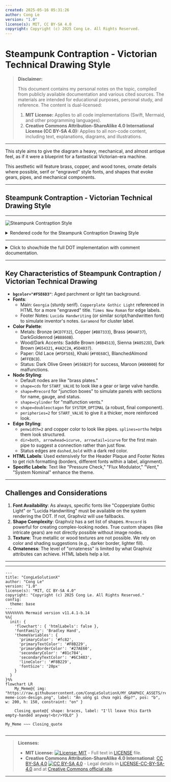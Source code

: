 ```yaml
---
created: 2025-05-16 05:31:26
author: Cong Le
version: "1.0"
license(s): MIT, CC BY-SA 4.0
copyright: Copyright (c) 2025 Cong Le. All Rights Reserved.
---
```




# Steampunk Contraption - Victorian Technical Drawing Style
> **Disclaimer:**
>
> This document contains my personal notes on the topic,
> compiled from publicly available documentation and various cited sources.
> The materials are intended for educational purposes, personal study, and reference.
> The content is dual-licensed:
> 1. **MIT License:** Applies to all code implementations (Swift, Mermaid, and other programming languages).
> 2. **Creative Commons Attribution-ShareAlike 4.0 International License (CC BY-SA 4.0):** Applies to all non-code content, including text, explanations, diagrams, and illustrations.
---

This style aims to give the diagram a heavy, mechanical, and almost antique feel, as if it were a blueprint for a fantastical Victorian-era machine.


This aesthetic will feature brass, copper, and wood tones, ornate details where possible, serif or "engraved" style fonts, and shapes that evoke gears, pipes, and mechanical components.

----


## Steampunk Contraption - Victorian Technical Drawing Style

---





![Steampunk Contraption Style](https://g.gravizo.com/source/svg/rendered_code_steampunk_contraption_style_template?https%3A%2F%2Fraw.githubusercontent.com%2FCongLeSolutionX%2FThe-Language-Atlas%2Frefs%2Fheads%2Fmain%2Fregions%2FDOT_language%2Fstyle_templates%2FSteampunk_Contraption_Victorian_Technical_Drawing_Style.md)

  

<details>

<summary>Rendered code for the Steampunk Contraption Drawing Style</summary>

rendered_code_steampunk_contraption_style_template

digraph steampunk_contraption {
    graph [
        rankdir=TB,
        fontname="Georgia",
        fontsize=10,
        bgcolor="#F5E6D3",
        nodesep=0.8,
        ranksep=1.0,
        splines=ortho
    ];
    node [
        fontname="Georgia",
        fontsize=9,
        style="filled,rounded",
        shape="rect",
        margin="0.22,0.11",
        color="#8B4513",
        fillcolor="#CD7F32",
        fontcolor="#4A2C2A",
        penwidth=1.5
    ];
    edge [
        fontname="Times New Roman",
        fontsize=8,
        color="#B87333",
        fontcolor="#5D4037",
        arrowhead=normal,
        arrowsize=0.7,
        penwidth=2
    ];
    HEADER_PLAQUE [
        shape=plaintext,
        label=<
            <TABLE BORDER="1" CELLBORDER="1" CELLSPACING="0" CELLPADDING="5" BGCOLOR="#D4AF37" COLOR="#5C4033"> { }
            <TR><TD ALIGN="CENTER" COLSPAN="2">
                <FONT POINT-SIZE="16" FACE="Copperplate Gothic Light" COLOR="#4A2C2A">The Aetheric Process Engine</FONT>
            </TD></TR>
            <TR><TD ALIGN="CENTER" COLSPAN="2">
                <I><FONT POINT-SIZE="9" COLOR="#603913">Schematic Document No. 1888-Alpha</FONT></I>
            </TD></TR>
            </TABLE>
        >,
        fontcolor="#4A2C2A"
    ];
    START_VALVE [
        shape=cds,
        label="COMMENCE\nOPERATION",
        width=1.2, height=1.2, fixedsize=true,
        fillcolor="#A0522D",
        color="#4A3B31",
        fontcolor="#F0E68C",
        style="filled,bold",
        peripheries=2
    ];
    JUNCTION_BOX_A [ shape=Mrecord, style="filled,bold", color="#654321", fillcolor="#DEB887",
                     label="<f0> Pressure Check: Foo | <f1> Gauge | <f2> Status: ?" ];
    JUNCTION_BOX_B [ shape=Mrecord, style="filled,bold", color="#654321", fillcolor="#DEB887",
                     label="<f0> Flux Modulator: Foo1 | <f1> Meter | <f2> Status: ?" ];
    JUNCTION_BOX_C [ shape=Mrecord, style="filled,bold", color="#654321", fillcolor="#DEB887",
                     label="<f0> Cogitator Array: Foo2 | <f1> Monitor | <f2> Status: ?" ];
    JUNCTION_BOX_D [ shape=Mrecord, style="filled,bold", color="#654321", fillcolor="#DEB887",
                     label="<f0> Chrono-Synclastor: Foo3 | <f1> Display | <f2> Status: ?" ];

    MALFUNCTION_A [ shape=cylinder, label="VENT:\nPressure High", fillcolor="#800000AA", color="#500000", fontcolor="#FFEBCD"];
    MALFUNCTION_B [ shape=cylinder, label="VENT:\nNo Flux", fillcolor="#800000AA", color="#500000", fontcolor="#FFEBCD"];
    MALFUNCTION_C [ shape=cylinder, label="VENT:\nArray Offline", fillcolor="#800000AA", color="#500000", fontcolor="#FFEBCD"];
    MALFUNCTION_D [ shape=cylinder, label="VENT:\nSync Failed", fillcolor="#800000AA", color="#500000", fontcolor="#FFEBCD"];

    SYSTEM_OPTIMAL [
        shape=doubleoctagon,
        label="SYSTEM\nNOMINAL",
        fillcolor="#556B2F",
        color="#364522",
        fontcolor="#FFFFF0",
        style="filled,bold",
        penwidth=2
    ];
    MAIN_CONTRAPTION_OUTPUT [shape=point, style=invis];
    subgraph cluster_footer_steampunk {
        style="rounded";
        label="Inventor's Log & Specifications";
        fontname="Garamond";
        fontsize=8;
        fontcolor="#704214";
        color="#B8860B";
        bgcolor="#FAF0E690";

        FOOTER_NOTES [
            shape=note,
            style=filled,
            fillcolor="#FDF5E6",
            color="#C19A6B",
            fontname="Lucida Handwriting",
            fontsize=7,
            fontcolor="#5C3317",
            label="This is a placeholder for for footnotes - TBD"
        ];
    }
    HEADER_PLAQUE -> START_VALVE [style=invis, weight=100, minlen=1.5];

    START_VALVE -> JUNCTION_BOX_A:f0 [dir=both, arrowhead=icurve, arrowtail=icurve, color="#A0522D", label="Main\nSteam\nLine"];

    JUNCTION_BOX_A:f2 -> MALFUNCTION_A [label="OVERLOAD", style="dashed,bold", color="#772222", fontcolor="#8B0000"];
    JUNCTION_BOX_A:f2 -> JUNCTION_BOX_B:f0 [label="OK", color="#B8860B"];

    JUNCTION_BOX_B:f2 -> MALFUNCTION_B [label="FAILURE", style="dashed,bold", color="#772222", fontcolor="#8B0000"];
    JUNCTION_BOX_B:f2 -> JUNCTION_BOX_C:f0 [label="OK", color="#B8860B"];

    JUNCTION_BOX_C:f2 -> MALFUNCTION_C [label="ERROR", style="dashed,bold", color="#772222", fontcolor="#8B0000"];
    JUNCTION_BOX_C:f2 -> JUNCTION_BOX_D:f0 [label="OK", color="#B8860B"];

    JUNCTION_BOX_D:f2 -> MALFUNCTION_D [label="REJECT", style="dashed,bold", color="#772220", fontcolor="#8B0000"];
    JUNCTION_BOX_D:f2 -> SYSTEM_OPTIMAL [label="OPTIMAL", style=bold, color="#556B2F", fontcolor="#3CB371"];

    MALFUNCTION_A -> MAIN_CONTRAPTION_OUTPUT [style=invis];
    MALFUNCTION_B -> MAIN_CONTRAPTION_OUTPUT [style=invis];
    MALFUNCTION_C -> MAIN_CONTRAPTION_OUTPUT [style=invis];
    MALFUNCTION_D -> MAIN_CONTRAPTION_OUTPUT [style=invis];
    SYSTEM_OPTIMAL -> MAIN_CONTRAPTION_OUTPUT [style=invis];

    MAIN_CONTRAPTION_OUTPUT -> FOOTER_NOTES [style=invis, weight=50, minlen=2];
}
rendered_code_steampunk_contraption_style_template

</details>
  


----


<details>
<summary>Click to show/hide the full DOT implementation with comment documentation.</summary>

```dot
/*
 * title: Steampunk Contraption - Victorian Technical Drawing Style
 * author: Cong Le
 * version: 1.0
 * license(s): MIT, CC BY-SA 4.0
 * copyright: Copyright (c) 2025 Cong Le. All Rights Reserved.
 * 
 */
digraph steampunk_contraption {
    // Global graph attributes for a Steampunk feel
    graph [
        rankdir=TB,
        fontname="Georgia", // A sturdy serif font. "Copperplate Gothic" if available for a more engraved look.
        fontsize=10,
        bgcolor="#F5E6D3", // Aged Parchment / Light Tan background
        nodesep=0.8,
        ranksep=1.0,
        splines=ortho // Orthogonal lines can look like pipes or structured frameworks
    ];

    // Default node attributes - "Brass Plate" style
    node [
        fontname="Georgia",
        fontsize=9,
        style="filled,rounded",
        shape="rect", // Can be overridden
        margin="0.22,0.11",
        color="#8B4513", // Saddle Brown / Dark Wood for borders
        fillcolor="#CD7F32", // Bronze / Tarnished Brass fill
        fontcolor="#4A2C2A", // Dark Brown, almost Sepia for text
        penwidth=1.5
    ];

    // Default edge attributes - "Copper Piping" style
    edge [
        fontname="Times New Roman", // Classic serif for labels on pipes
        fontsize=8,
        color="#B87333", // Copper color
        fontcolor="#5D4037", // Dark brown for labels
        arrowhead=normal, // Could be 'icurve' or a custom arrow if supported
        arrowsize=0.7,
        penwidth=2 // Thicker lines for "pipes"
    ];

    // === HEADER - Ornate Title Plaque ===
    HEADER_PLAQUE [
        shape=plaintext,
        label=<
            <TABLE BORDER="1" CELLBORDER="1" CELLSPACING="0" CELLPADDING="5" BGCOLOR="#D4AF37" COLOR="#5C4033"> {/* Brass with dark border */}
            <TR><TD ALIGN="CENTER" COLSPAN="2">
                <FONT POINT-SIZE="16" FACE="Copperplate Gothic Light" COLOR="#4A2C2A">The Aetheric Process Engine</FONT>
            </TD></TR>
            <TR><TD ALIGN="CENTER" COLSPAN="2">
                <I><FONT POINT-SIZE="9" COLOR="#603913">Schematic Document No. 1888-Alpha</FONT></I>
            </TD></TR>
            </TABLE>
        >,
        fontcolor="#4A2C2A"
    ];


    // === MAIN MECHANISM COMPONENTS ===
    START_VALVE [
        shape=cds, // Looks like a gear or valve wheel
        label="COMMENCE\nOPERATION",
        width=1.2, height=1.2, fixedsize=true,
        fillcolor="#A0522D", // Sienna - reddish brown, like a Bakelite or wooden knob
        color="#4A3B31", // Very dark brown
        fontcolor="#F0E68C", // Khaki/Light text
        style="filled,bold",
        peripheries=2 // Double border like a reinforced component
    ];

    // Decision "Junction Boxes" or "Gauge Panels"
    JUNCTION_BOX_A [ shape=Mrecord, style="filled,bold", color="#654321", /* Dark Brown */ fillcolor="#DEB887", /* BurlyWood */
                     label="<f0> Pressure Check: Foo | <f1> Gauge | <f2> Status: ?" ];
    JUNCTION_BOX_B [ shape=Mrecord, style="filled,bold", color="#654321", fillcolor="#DEB887",
                     label="<f0> Flux Modulator: Foo1 | <f1> Meter | <f2> Status: ?" ];
    JUNCTION_BOX_C [ shape=Mrecord, style="filled,bold", color="#654321", fillcolor="#DEB887",
                     label="<f0> Cogitator Array: Foo2 | <f1> Monitor | <f2> Status: ?" ];
    JUNCTION_BOX_D [ shape=Mrecord, style="filled,bold", color="#654321", fillcolor="#DEB887",
                     label="<f0> Chrono-Synclastor: Foo3 | <f1> Display | <f2> Status: ?" ];

    // "Malfunction Indicators" or "Safety Vents"
    MALFUNCTION_A [ shape=cylinder, label="VENT:\nPressure High", fillcolor="#800000AA", /* Maroon with alpha */ color="#500000", fontcolor="#FFEBCD" /* BlanchedAlmond */];
    MALFUNCTION_B [ shape=cylinder, label="VENT:\nNo Flux", fillcolor="#800000AA", color="#500000", fontcolor="#FFEBCD"];
    MALFUNCTION_C [ shape=cylinder, label="VENT:\nArray Offline", fillcolor="#800000AA", color="#500000", fontcolor="#FFEBCD"];
    MALFUNCTION_D [ shape=cylinder, label="VENT:\nSync Failed", fillcolor="#800000AA", color="#500000", fontcolor="#FFEBCD"];

    SYSTEM_OPTIMAL [
        shape=doubleoctagon, // A sturdy, final component shape
        label="SYSTEM\nNOMINAL",
        fillcolor="#556B2F", // Dark Olive Green - for "operational"
        color="#364522", // Darker green for border
        fontcolor="#FFFFF0", // Ivory text
        style="filled,bold",
        penwidth=2
    ];

    // Invisible node for layout
    MAIN_CONTRAPTION_OUTPUT [shape=point, style=invis];


    // === FOOTER - Manufacturer's Plate / Inventor's Notes ===
    subgraph cluster_footer_steampunk {
        style="rounded"; // A simple rounded border for the "plate"
        label="Inventor's Log & Specifications";
        fontname="Garamond";
        fontsize=8;
        fontcolor="#704214"; // Sepia
        color="#B8860B"; // DarkGoldenrod - like a brass plate edge
        bgcolor="#FAF0E690"; // Slightly tinted parchment

        FOOTER_NOTES [
            shape=note, // Or rect
            style=filled,
            fillcolor="#FDF5E6", // Old Lace - very light paper
            color="#C19A6B", // Faded Brass / Camel
            fontname="Lucida Handwriting", // Or "Brush Script MT", "Segoe Print" for a "handwritten" note feel
            fontsize=7,
            fontcolor="#5C3317", // Baker's Chocolate
            label="This is label for footnotes"
            // label=<
            //     <TABLE BORDER="0" CELLPADDING="3" CELLSPACING="0" BGCOLOR="transparent">
            //     <TR><TD ALIGN="LEFT"><B>Artificer:</B> My Full Name, Esq.</TD></TR>
            //     <TR><TD ALIGN="LEFT"><B>Workshop:</B> The Cogsworth & Babbage Fabricators Co.</TD></TR>
            //     <TR><TD ALIGN="LEFT"><B>Date of Commissioning:</B> Anno Domini 18XX, Month DD</TD></TR>
            //     <TR><TD ALIGN="LEFT"><B>Patent Assertion:</B> Her Majesty's Royal Patent Office No. 774-B</TD></TR>
            //     <TR><TD ALIGN="LEFT"><B>License:</B> MIT & CC BY-SA 4.0 (For Modern Dissemination)</TD></TR>
            //     </TABLE>
            // >
        ];
    }

    // === CONNECTIONS - PIPES & LINKAGES ===
    HEADER_PLAQUE -> START_VALVE [style=invis, weight=100, minlen=1.5];

    START_VALVE -> JUNCTION_BOX_A:f0 [dir=both, arrowhead=icurve, arrowtail=icurve, color="#A0522D", /* Sienna for distinct pipe */ label="Main\nSteam\nLine"];

    JUNCTION_BOX_A:f2 -> MALFUNCTION_A [label="OVERLOAD", style="dashed,bold", color="#772222", fontcolor="#8B0000"];
    JUNCTION_BOX_A:f2 -> JUNCTION_BOX_B:f0 [label="OK", color="#B8860B"]; // DarkGoldenrod accent pipe

    JUNCTION_BOX_B:f2 -> MALFUNCTION_B [label="FAILURE", style="dashed,bold", color="#772222", fontcolor="#8B0000"];
    JUNCTION_BOX_B:f2 -> JUNCTION_BOX_C:f0 [label="OK", color="#B8860B"];

    JUNCTION_BOX_C:f2 -> MALFUNCTION_C [label="ERROR", style="dashed,bold", color="#772222", fontcolor="#8B0000"];
    JUNCTION_BOX_C:f2 -> JUNCTION_BOX_D:f0 [label="OK", color="#B8860B"];

    JUNCTION_BOX_D:f2 -> MALFUNCTION_D [label="REJECT", style="dashed,bold", color="#772220", fontcolor="#8B0000"];
    JUNCTION_BOX_D:f2 -> SYSTEM_OPTIMAL [label="OPTIMAL", style=bold, color="#556B2F", fontcolor="#3CB371"];

    // To footer
    MALFUNCTION_A -> MAIN_CONTRAPTION_OUTPUT [style=invis];
    MALFUNCTION_B -> MAIN_CONTRAPTION_OUTPUT [style=invis];
    MALFUNCTION_C -> MAIN_CONTRAPTION_OUTPUT [style=invis];
    MALFUNCTION_D -> MAIN_CONTRAPTION_OUTPUT [style=invis];
    SYSTEM_OPTIMAL -> MAIN_CONTRAPTION_OUTPUT [style=invis];

    MAIN_CONTRAPTION_OUTPUT -> FOOTER_NOTES [style=invis, weight=50, minlen=2];
}
```

</details>


----



## Key Characteristics of Steampunk Contraption / Victorian Technical Drawing

*   **`bgcolor="#F5E6D3"`**: Aged parchment or light tan background.
*   **Fonts**:
    *   Main: `Georgia` (sturdy serif). `Copperplate Gothic Light` referenced in HTML for a more "engraved" title. `Times New Roman` for edge labels.
    *   Footer Notes: `Lucida Handwriting` (or similar script/handwritten font) to simulate inventor's notes. `Garamond` for cluster label.
*   **Color Palette**:
    *   Metals: Bronze (`#CD7F32`), Copper (`#B87333`), Brass (`#D4AF37`), DarkGoldenrod (`#B8860B`).
    *   Wood/Dark Accents: Saddle Brown (`#8B4513`), Sienna (`#A0522D`), Dark Brown (`#654321`, `#4A2C2A`, `#5D4037`).
    *   Paper: Old Lace (`#FDF5E6`), Khaki (`#F0E68C`), BlanchedAlmond (`#FFEBCD`).
    *   Status: Dark Olive Green (`#556B2F`) for success, Maroon (`#800000`) for malfunctions.
*   **Node Styling**:
    *   Default nodes are like "brass plates."
    *   `shape=cds` for `START_VALVE` to look like a gear or large valve handle.
    *   `shape=Mrecord` for "junction boxes" to simulate panels with sections for name, gauge, and status.
    *   `shape=cylinder` for "malfunction vents."
    *   `shape=doubleoctagon` for `SYSTEM_OPTIMAL` (a robust, final component).
    *   `peripheries=2` for `START_VALVE` to give it a thicker, more reinforced look.
*   **Edge Styling**:
    *   `penwidth=2` and copper color to look like pipes. `splines=ortho` helps them look structured.
    *   `dir=both, arrowhead=icurve, arrowtail=icurve` for the first main pipe to suggest a connection rather than just flow.
    *   Status edges are `dashed,bold` with a dark red color.
*   **HTML Labels**: Used extensively for the Header Plaque and Footer Notes to get rich formatting (borders, different fonts within a label, alignment).
*   **Specific Labels**: Text like "Pressure Check," "Flux Modulator," "Vent," "System Nominal" enhance the theme.

----

## Challenges and Considerations

1.  **Font Availability**: As always, specific fonts like "Copperplate Gothic Light" or "Lucida Handwriting" must be available on the system rendering the DOT. If not, Graphviz will use fallbacks.
2.  **Shape Complexity**: Graphviz has a set list of shapes. `Mrecord` is powerful for creating complex-looking nodes. True custom shapes (like intricate gears) are not directly possible without image nodes.
3.  **Texture**: True metallic or wood textures are not possible. We rely on color and shading suggestions (e.g., darker border, lighter fill).
4.  **Ornateness**: The level of "ornateness" is limited by what Graphviz attributes can achieve. HTML labels help a lot.

---



---

<!-- 
```mermaid
%% Current Mermaid version
info
```  -->


```mermaid
---
title: "CongLeSolutionX"
author: "Cong Le"
version: "1.0"
license(s): "MIT, CC BY-SA 4.0"
copyright: "Copyright (c) 2025 Cong Le. All Rights Reserved."
config:
  theme: base
---
%%%%%%%% Mermaid version v11.4.1-b.14
%%{
  init: {
    'flowchart': { 'htmlLabels': false },
    'fontFamily': 'Bradley Hand',
    'themeVariables': {
      'primaryColor': '#fc82',
      'primaryTextColor': '#F8B229',
      'primaryBorderColor': '#27AE60',
      'secondaryColor': '#81c784',
      'secondaryTextColor': '#6C3483',
      'lineColor': '#F8B229',
      'fontSize': '20px'
    }
  }
}%%
flowchart LR
    My_Meme@{ img: "https://raw.githubusercontent.com/CongLeSolutionX/MY_GRAPHIC_ASSETS/refs/heads/Designing_graphic_syntax/MY_MEME/My-meme-icon-design.png", label: "Ăn uống gì chưa ngừi đẹp?", pos: "b", w: 200, h: 150, constraint: "on" }

    Closing_quote@{ shape: braces, label: "I'll leave this Earth empty-handed anyway!<br/>YOLO" }

My_Meme ~~~ Closing_quote


```

---
>**Licenses:**
>
>- **MIT License:**  [![License: MIT](https://img.shields.io/badge/License-MIT-yellow.svg)](LICENSE) - Full text in [LICENSE](LICENSE) file.
>- **Creative Commons Attribution-ShareAlike 4.0 International**: [CC BY-SA 4.0](https://creativecommons.org/licenses/by-sa/4.0/) [![CC BY-SA 4.0](https://licensebuttons.net/l/by-sa/4.0/88x31.png)](https://creativecommons.org/licenses/by-sa/4.0/) - Legal details in [LICENSE-CC-BY-SA-4.0](LICENSE-CC-BY-SA-4.0) and at [Creative Commons official site](https://creativecommons.org/licenses/by-sa/4.0/).
>
---